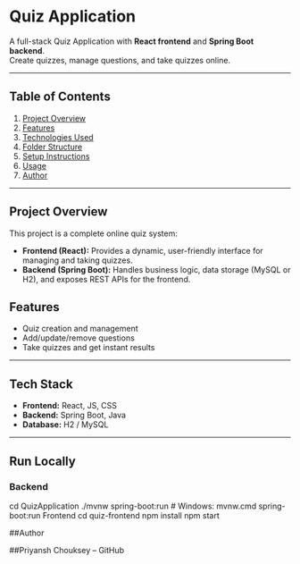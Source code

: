 # Quiz Application

A full-stack Quiz Application with **React frontend** and **Spring Boot backend**.  
Create quizzes, manage questions, and take quizzes online.

---
## Table of Contents
1. [Project Overview](#project-overview)
2. [Features](#features)
3. [Technologies Used](#technologies-used)
4. [Folder Structure](#folder-structure)
5. [Setup Instructions](#setup-instructions)
6. [Usage](#usage)
7. [Author](#author)

---

## Project Overview
This project is a complete online quiz system:

- **Frontend (React):** Provides a dynamic, user-friendly interface for managing and taking quizzes.
- **Backend (Spring Boot):** Handles business logic, data storage (MySQL or H2), and exposes REST APIs for the frontend.


## Features
- Quiz creation and management
- Add/update/remove questions
- Take quizzes and get instant results

---

## Tech Stack
- **Frontend:** React, JS, CSS  
- **Backend:** Spring Boot, Java  
- **Database:** H2 / MySQL  

---

## Run Locally
### Backend
cd QuizApplication
./mvnw spring-boot:run   # Windows: mvnw.cmd spring-boot:run
Frontend
cd quiz-frontend
npm install
npm start

##Author

##Priyansh Chouksey – GitHub
```bash
